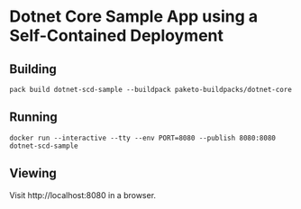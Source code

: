 # Dotnet Core Sample App using a Self-Contained Deployment

## Building

`pack build dotnet-scd-sample --buildpack paketo-buildpacks/dotnet-core`

## Running

`docker run --interactive --tty --env PORT=8080 --publish 8080:8080 dotnet-scd-sample`

## Viewing

Visit http://localhost:8080 in a browser.
